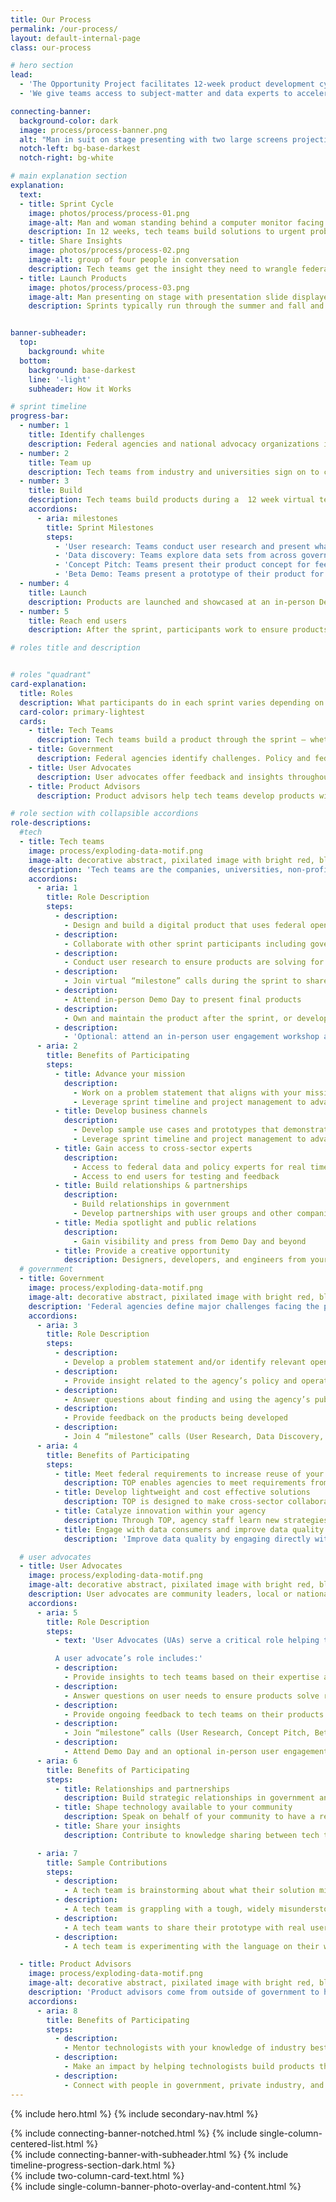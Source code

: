```yaml
---
title: Our Process
permalink: /our-process/
layout: default-internal-page
class: our-process

# hero section
lead:
  - 'The Opportunity Project facilitates 12-week product development cycles—called “sprints”—focused on helping companies, non-profits, and universities build products with federal open data that help solve national challenges.'
  - 'We give teams access to subject-matter and data experts to accelerate their progress. By emphasizing virtual communication, we make cross-sector collaboration easy and effective.'

connecting-banner:
  background-color: dark
  image: process/process-banner.png
  alt: "Man in suit on stage presenting with two large screens projecting a slide deck"
  notch-left: bg-base-darkest
  notch-right: bg-white

# main explanation section
explanation:
  text:
  - title: Sprint Cycle
    image: photos/process/process-01.png
    image-alt: Man and woman standing behind a computer monitor facing each other and smiling.
    description: In 12 weeks, tech teams build solutions to urgent problems identified by federal agencies and advocacy organizations. Along the way, we create opportunities for teams to hear from experts in federal data and policy and the communities they’re trying to help.
  - title: Share Insights
    image: photos/process/process-02.png
    image-alt: group of four people in conversation
    description: Tech teams get the insight they need to wrangle federal data, navigate policy contexts, and authentically address the needs of a community. They retain full control of their team, technical vision, business strategy, and resulting intellectual property.
  - title: Launch Products
    image: photos/process/process-03.png
    image-alt: Man presenting on stage with presentation slide displayed on a screen behind him
    description: Sprints typically run through the summer and fall and culminate in an annual Demo Day, where press, data enthusiasts, technologists, and people in government gather to celebrate the launch of products built through The Opportunity Project that year.


banner-subheader:
  top:
    background: white
  bottom:
    background: base-darkest
    line: '-light'
    subheader: How it Works

# sprint timeline
progress-bar:
  - number: 1
    title: Identify challenges
    description: Federal agencies and national advocacy organizations identify high-priority challenges facing the public.
  - number: 2
    title: Team up
    description: Tech teams from industry and universities sign on to create data-driven, digital products in collaboration with end users, data and policy experts.
  - number: 3
    title: Build
    description: Tech teams build products during a  12 week virtual tech development sprint that includes user research, data exploration, and product development. Past products include mapping tools, apps, websites, games, AI algorithms, network visualizations, and more.
    accordions:
      - aria: milestones
        title: Sprint Milestones
        steps:
          - 'User research: Teams conduct user research and present what they’ve learned about their end user to cross-sector experts for feedback.'
          - 'Data discovery: Teams explore data sets from across government - curated by TOP - and connect with federal data stewards to present what they’ve learned and ask questions about how to find and work with federal data.'
          - 'Concept Pitch: Teams present their product concept for feedback.'
          - 'Beta Demo: Teams present a prototype of their product for feedback.'
  - number: 4
    title: Launch
    description: Products are launched and showcased at an in-person Demo Day press event in Washington DC.
  - number: 5
    title: Reach end users
    description: After the sprint, participants work to ensure products reach end users and move the needle on national challenges. Teams have the option to apply for a financial prize to continue their work.

# roles title and description


# roles "quadrant"
card-explanation:
  title: Roles
  description: What participants do in each sprint varies depending on their role.
  card-color: primary-lightest
  cards:
    - title: Tech Teams
      description: Tech teams build a product through the sprint — whether new or within an existing  product or platform—that uses open data to solve one of our sprint problem statements.
    - title: Government
      description: Federal agencies identify challenges. Policy and federal data experts provide feedback and share insights about federal data and the policy context.
    - title: User Advocates
      description: User advocates offer feedback and insights throughout the sprint. They are community leaders, local or national advocates, and people with direct lived experience in the target challenges.
    - title: Product Advisors
      description: Product advisors help tech teams develop products with a viable long term strategy that enables them to reach end users.

# role section with collapsible accordions
role-descriptions:
  #tech
  - title: Tech teams
    image: process/exploding-data-motif.png
    image-alt: decorative abstract, pixilated image with bright red, blue, white, turquoise and magenta
    description: 'Tech teams are the companies, universities, non-profits, and students who build digital products in the sprints. They design, develop, and launch the products they build, and typically own and maintain the products after the sprints. The role of tech team includes:'
    accordions:
      - aria: 1
        title: Role Description
        steps:
          - description:
            - Design and build a digital product that uses federal open data
          - description:
            - Collaborate with other sprint participants including government data experts to explore and use available data sets, user advocates to understand user needs, and product advisors to develop a post-sprint product strategy
          - description:
            - Conduct user research to ensure products are solving for real user needs
          - description:
            - Join virtual “milestone” calls during the sprint to share progress, ask questions and provide feedback to other teams
          - description:
            - Attend in-person Demo Day to present final products
          - description:
            - Own and maintain the product after the sprint, or develop a strategy for handoff
          - description:
            - 'Optional: attend an in-person user engagement workshop at the beginning of the sprint, and apply for a financial prize at the end of the sprint'
      - aria: 2
        title: Benefits of Participating
        steps:
          - title: Advance your mission
            description:
              - Work on a problem statement that aligns with your mission or CSR interests
              - Leverage sprint timeline and project management to advance internal lab or development projects
          - title: Develop business channels
            description:
              - Develop sample use cases and prototypes that demonstrate internal tech capabilities
              - Leverage sprint timeline and project management to advance internal lab or development projects
          - title: Gain access to cross-sector experts
            description:
              - Access to federal data and policy experts for real time Q&A
              - Access to end users for testing and feedback
          - title: Build relationships & partnerships
            description:
              - Build relationships in government
              - Develop partnerships with user groups and other companies    
          - title: Media spotlight and public relations
            description:
              - Gain visibility and press from Demo Day and beyond
          - title: Provide a creative opportunity
            description: Designers, developers, and engineers from your organization have the opportunity to drive the design and build of the product
  # government           
  - title: Government
    image: process/exploding-data-motif.png
    image-alt: decorative abstract, pixilated image with bright red, blue, white, turquoise and magenta
    description: 'Federal agencies define major challenges facing the public within their mission areas. During the 12-week sprint, policy experts and data stewards from each agency provide feedback to the participating teams and assistance working with federal open data.'
    accordions:
      - aria: 3
        title: Role Description
        steps:
          - description:
            - Develop a problem statement and/or identify relevant open datasets
          - description:
            - Provide insight related to the agency’s policy and operational areas
          - description:
            - Answer questions about finding and using the agency’s public data
          - description:
            - Provide feedback on the products being developed
          - description:
            - Join 4 “milestone” calls (User Research, Data Discovery, Concept Pitch, Beta Demo)
      - aria: 4
        title: Benefits of Participating
        steps:
          - title: Meet federal requirements to increase reuse of your data
            description: TOP enables agencies to meet requirements from the Federal Data Strategy, President’s Management Agency, and Evidence Act to collaborate with industry to increase the reuse and dissemination of federal open data.   TOP engages industry to create products that use open data to provide value to Americans and the economy.
          - title: Develop lightweight and cost effective solutions
            description: TOP is designed to make cross-sector collaboration easy and cost-effective.  Through rapid sprints, agencies can catalyze a greater volume, diversity, and quality of products than they could on their own or through traditional mechanisms.  
          - title: Catalyze innovation within your agency
            description: Through TOP, agency staff learn new strategies for lightweight collaboration with external stakeholders, human-centered design and agile methodology - which can also advance goals like IT modernization and improved customer experience.
          - title: Engage with data consumers and improve data quality
            description: 'Improve data quality by engaging directly with data consumers as they work with federal data. By participating in a sprint, agencies develop or deepen relationships with key industry stakeholders and data users, helping to better understand their target audiences and collect real time feedback on data access and quality.'

  # user advocates
  - title: User Advocates
    image: process/exploding-data-motif.png
    image-alt: decorative abstract, pixilated image with bright red, blue, white, turquoise and magenta
    description: User advocates are community leaders, local or national advocates, and people with direct lived experience in the target challenges. Past user advocates have represented state and local government, non-profits, service providers, or individual experts. Their role is to guide tech teams in designing solutions that are realistic and useful for the target end users.
    accordions:
      - aria: 5
        title: Role Description
        steps:
          - text: 'User Advocates (UAs) serve a critical role helping tech teams, federal agencies, and other partners understand the everyday people and communities The Opportunity Project seeks to empower. User Advocates communicate the needs, concerns, and realities of the communities they belong to or work with closely, ensuring that the perspective of end users drives how tech teams solve problems.  Being a user advocate can be a very lightweight time commitment.  Depending on your availability, you can expect to spend 1-3 hours per week working alongside tech teams and other sprint participants to co-create useful technology for your community.

          A user advocate’s role includes:'
          - description:
            - Provide insights to tech teams based on their expertise and community connections to shape the products built through the sprint
          - description:
            - Answer questions on user needs to ensure products solve real problems
          - description:
            - Provide ongoing feedback to tech teams on their products throughout the sprint
          - description:
            - Join “milestone” calls (User Research, Concept Pitch, Beta Demo)
          - description:
            - Attend Demo Day and an optional in-person user engagement workshop if possible
      - aria: 6
        title: Benefits of Participating
        steps:
          - title: Relationships and partnerships
            description: Build strategic relationships in government and develop partnerships with tech companies and nonprofits
          - title: Shape technology available to your community
            description: Speak on behalf of your community to have a real impact on the challenges that are tackled and the products that are created
          - title: Share your insights
            description: Contribute to knowledge sharing between tech teams, end users, and federal agencies

      - aria: 7
        title: Sample Contributions
        steps:
          - description:
            - A tech team is brainstorming about what their solution might look like and shares a few ideas. As an expert on your community or stakeholders, you are best able to promote the most promising ideas.
          - description:
            - A tech team is grappling with a tough, widely misunderstood issue about your community. You share expert knowledge about the problem, leading to a breakthrough and avoiding a critical misunderstanding.
          - description:
            - A tech team wants to share their prototype with real users. You connect them with end users from your network, helping them gather direct feedback on a potential solution.
          - description:
            - A tech team is experimenting with the language on their website. You offer guidance on which messages will resonate with your community.

  - title: Product Advisors
    image: process/exploding-data-motif.png
    image-alt: decorative abstract, pixilated image with bright red, blue, white, turquoise and magenta
    description: 'Product advisors come from outside of government to help the teams to ensure that the products they create continue after the sprints, so that they can reach their target end users and have real impact.'
    accordions:
      - aria: 8
        title: Benefits of Participating
        steps:
          - description:
            - Mentor technologists with your knowledge of industry best practices for product development and deployment
          - description:
            - Make an impact by helping technologists build products that will last
          - description:
            - Connect with people in government, private industry, and communities across the country
---
```


{% include hero.html %}
{% include secondary-nav.html %}
<div class="process-section" id="our-process">
  {% include connecting-banner-notched.html %}
  {% include single-column-centered-list.html %}
</div>
<div class="process-section">
  {% include connecting-banner-with-subheader.html %}
  {% include timeline-progress-section-dark.html %}
</div>
<div class="process-section" id="{{ page.card-explanation.title | slugify }}">
  {% include two-column-card-text.html %}
</div>
{% include single-column-banner-photo-overlay-and-content.html %}
